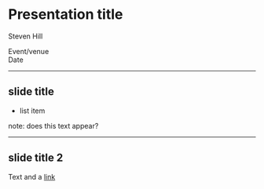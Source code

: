# Presentation title

Steven Hill

Event/venue    
Date 

---

## slide title

* list item


note: does this text appear?

---

## slide title 2

Text and a [link](http://stevenhill.org.uk)